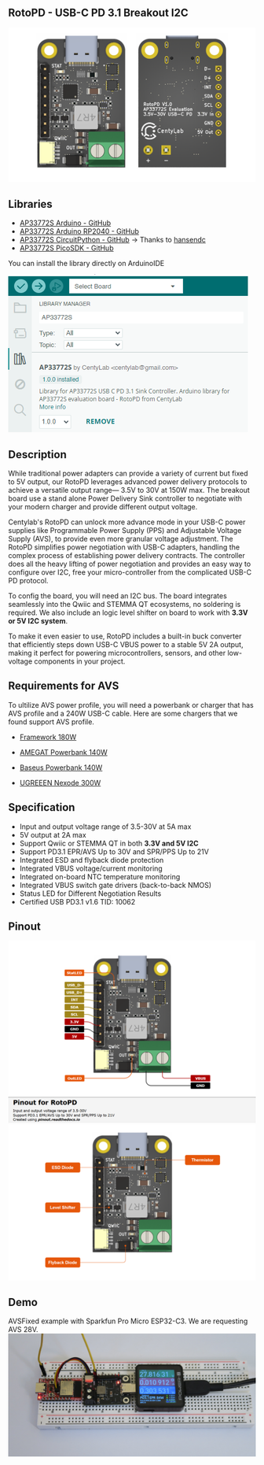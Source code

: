 
## RotoPD - USB-C PD 3.1 Breakout I2C
![Render](./Documents/BothSide_Render.png)

## Libraries
- [AP33772S Arduino - GitHub](https://github.com/CentyLab/AP33772S-CentyLab)
- [AP33772S Arduino RP2040 - GitHub](https://github.com/CentyLab/AP33772S-Cpp)
- [AP33772S CircuitPython - GitHub](https://github.com/hansendc/CircuitPython_AP33772s/) -> Thanks to [hansendc](https://github.com/hansendc)
- [AP33772S PicoSDK - GitHub](https://github.com/CentyLab/AP33772S-PicoSDK)

You can install the library directly on ArduinoIDE

![AP33772SLib](./Documents/AP33772S_ArduinoLib.png)

## Description

While traditional power adapters can provide a variety of current but fixed to 5V output, our RotoPD leverages advanced power delivery protocols to achieve a versatile output range— 3.5V to 30V at 150W max. The breakout board use a stand alone Power Delivery Sink controller to negotiate with your modern charger and provide different output voltage.

Centylab's RotoPD can unlock more advance mode in your USB-C power supplies like Programmable Power Supply (PPS) and Adjustable Voltage Supply (AVS), to provide even more granular voltage adjustment. The RotoPD simplifies power negotiation with USB-C adapters, handling the complex process of establishing power delivery contracts. The controller does all the heavy lifting of power negotiation and provides an easy way to configure over I2C, free your micro-controller from the complicated USB-C PD protocol.

To config the board, you will need an I2C bus. The board integrates seamlessly into the Qwiic and STEMMA QT ecosystems, no soldering is required. We also include an logic level shifter on board to work with **3.3V or 5V I2C system**.

To make it even easier to use, RotoPD includes a built-in buck converter that efficiently steps down USB-C VBUS power to a stable 5V 2A output, making it perfect for powering microcontrollers, sensors, and other low-voltage components in your project.

## Requirements for AVS
To ultilize AVS power profile, you will need a powerbank or charger that has AVS profile and a 240W USB-C cable. Here are some chargers that we found support AVS profile.

+ [Framework 180W](https://frame.work/products/16-power-adapter)

+ [AMEGAT Powerbank 140W](https://www.amazon.com/AMEGAT-27600mAh-Portable-Recharge-Compatible/dp/B0CC2CGD3L)

+ [Baseus Powerbank 140W](https://www.amazon.com/Baseus-Portable-Charger-24000mAh-Charging/dp/B0CH8D2YHZ)

+ [UGREEEN Nexode 300W](https://www.amazon.com/UGREEN-Charger-Charging-Station-Compatible/dp/B0DBZY57ZF)

## Specification
+ Input and output voltage range of 3.5-30V at 5A max
+ 5V output at 2A max
+ Support Qwiic or STEMMA QT in both **3.3V and 5V I2C**
+ Support PD3.1 EPR/AVS Up to 30V and SPR/PPS Up to 21V
+ Integrated ESD and flyback diode protection
+ Integrated VBUS voltage/current monitoring
+ Integrated on-board NTC temperature monitoring
+ Integrated VBUS switch gate drivers (back-to-back NMOS)
+ Status LED for Different Negotiation Results
+ Certified USB PD3.1 v1.6  TID: 10062

## Pinout
![Pinout](./Documents/RotoPD_Pinout.png)
![Components](./Documents/RotoPD_Components.png)

## Demo
AVSFixed example with Sparkfun Pro Micro ESP32-C3. We are requesting AVS 28V.
![ESP32C3-28V](./Documents/Demo-ESP32C2-28V.JPG)